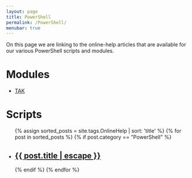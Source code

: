 ```yaml
---
layout: page
title: PowerShell
permalink: /PowerShell/
menubar: true
---
```


On this page we are linking to the online-help articles that are available for our various PowerShell scripts and modules.

# Modules
<div class="home">
  <ul class="script-list">
    <li>
      <a class="post-link" href="{{ '/PowerShell/TAK/' | prepend: site.baseurl }}">TAK</a>
    </li>
  </ul>
</div>

# Scripts
<div class="home">
  <ul class="script-list">
    {% assign sorted_posts = site.tags.OnlineHelp | sort: 'title' %}
    {% for post in sorted_posts %}
    {% if post.category == "PowerShell" %}
      <li>
        <h2>
          <a class="post-link" href="{{ post.url | prepend: site.baseurl }}">{{ post.title | escape }}</a>
        </h2>
      </li>
    {% endif %}
    {% endfor %}
  </ul>
</div>
